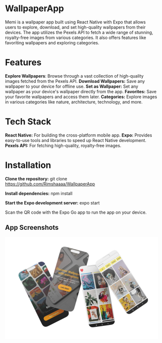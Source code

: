 # WallpaperApp
Memi is a wallpaper app built using React Native with Expo that allows users to explore, download, and set high-quality wallpapers from their devices. The app utilizes the Pexels API to fetch a wide range of stunning, royalty-free images from various categories. It also offers features like favoriting wallpapers and exploring categories.

# Features
**Explore Wallpapers**: Browse through a vast collection of high-quality images fetched from the Pexels API.
**Download Wallpapers:** Save any wallpaper to your device for offline use.
**Set as Wallpaper:** Set any wallpaper as your device's wallpaper directly from the app.
**Favorites:** Save your favorite wallpapers and access them later.
**Categories:** Explore images in various categories like nature, architecture, technology, and more.

# Tech Stack
**React Native:** For building the cross-platform mobile app.
**Expo:** Provides easy-to-use tools and libraries to speed up React Native development.
**Pexels API:** For fetching high-quality, royalty-free images.

# Installation
**Clone the repository:**
git clone https://github.com/Rimshaaaa/WallpaperApp

**Install dependencies:**
npm install

**Start the Expo development server:**
expo start

Scan the QR code with the Expo Go app to run the app on your device.

## App Screenshots

![App Screenshot](./screenshot.png)

